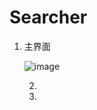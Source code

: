 # Searcher

1. 主界面

   ![image](https://cdn.jsdelivr.net/gh/1Joy/Searcher@main/imgs/1.jpg)

   2.

   3.

   



